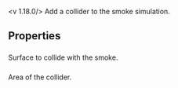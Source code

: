 <v 1.18.0/>
Add a collider to the smoke simulation.

## Properties

### <junc collider>
Surface to collide with the smoke.

### <junc area>
Area of the collider.